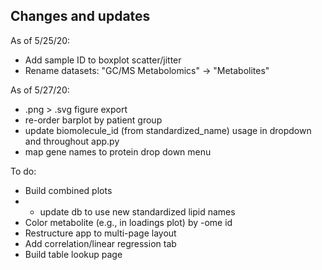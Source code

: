 
## Changes and updates

As of 5/25/20:  
- Add sample ID to boxplot scatter/jitter  
- Rename datasets: "GC/MS Metabolomics" -> "Metabolites"  

As of 5/27/20:  
- .png > .svg figure export  
- re-order barplot by patient group  
- update biomolecule_id (from standardized_name) usage in dropdown and throughout app.py  
- map gene names to protein drop down menu  

To do:
- Build combined plots  
- - update db to use new standardized lipid names  
- Color metabolite (e.g., in loadings plot) by -ome id  
- Restructure app to multi-page layout  
- Add correlation/linear regression tab  
- Build table lookup page  
